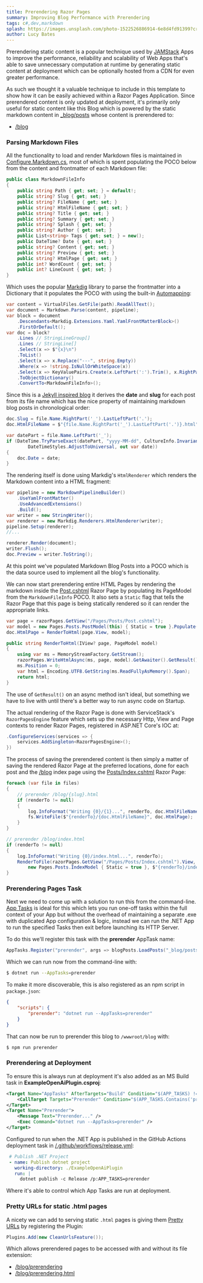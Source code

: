```yaml
---
title: Prerendering Razor Pages
summary: Improving Blog Performance with Prerendering
tags: c#,dev,markdown
splash: https://images.unsplash.com/photo-1522526886914-6e8d4fd91399?crop=entropy&fit=crop&h=1000&w=2000
author: Lucy Bates
---
```


Prerendering static content is a popular technique used by [JAMStack](https://jamstack.org) Apps to improve the
performance, reliability and scalability of Web Apps that's able to save unnecessary computation at runtime by 
generating static content at deployment which can be optionally hosted from a CDN for even greater performance.

As such we thought it a valuable technique to include in this template to show how it can be easily achieved
within a Razor Pages Application. Since prerendered content is only updated at deployment, it's primarily only 
useful for static content like this Blog which is powered by the static markdown content in 
[_blog/posts](https://github.com/NetCoreTemplates/vue-mjs/tree/main/ExampleOpenAiPlugin/wwwroot/_blog/posts) whose content
is prerendered to: 

  - [/blog](/blog)

### Parsing Markdown Files

All the functionality to load and render Markdown files is maintained in 
[Configure.Markdown.cs](https://github.com/NetCoreTemplates/vue-mjs/blob/main/ExampleOpenAiPlugin/Configure.Markdown.cs),
most of which is spent populating the POCO below from the content and frontmatter of each Markdown file:  

```csharp
public class MarkdownFileInfo
{
    public string Path { get; set; } = default!;
    public string? Slug { get; set; }
    public string? FileName { get; set; }
    public string? HtmlFileName { get; set; }
    public string? Title { get; set; }
    public string? Summary { get; set; }
    public string? Splash { get; set; }
    public string? Author { get; set; }
    public List<string> Tags { get; set; } = new();
    public DateTime? Date { get; set; }
    public string? Content { get; set; }
    public string? Preview { get; set; }
    public string? HtmlPage { get; set; }
    public int? WordCount { get; set; }
    public int? LineCount { get; set; }
}
```

Which uses the popular [Markdig](https://github.com/xoofx/markdig) library to parse the frontmatter into a
Dictionary that it populates the POCO with using the built-in [Automapping](https://docs.servicestack.net/auto-mapping):

```csharp
var content = VirtualFiles.GetFile(path).ReadAllText();
var document = Markdown.Parse(content, pipeline);
var block = document
    .Descendants<Markdig.Extensions.Yaml.YamlFrontMatterBlock>()
    .FirstOrDefault();
var doc = block?
    .Lines // StringLineGroup[]
    .Lines // StringLine[]
    .Select(x => $"{x}\n")
    .ToList()
    .Select(x => x.Replace("---", string.Empty))
    .Where(x => !string.IsNullOrWhiteSpace(x))
    .Select(x => KeyValuePairs.Create(x.LeftPart(':').Trim(), x.RightPart(':').Trim()))
    .ToObjectDictionary()
    .ConvertTo<MarkdownFileInfo>();
```

Since this is a [Jekyll inspired blog](https://jekyllrb.com/docs/step-by-step/08-blogging/) it derives the **date** and **slug** for each 
post from its file name which has the nice property of maintaining markdown blog posts in chronological order:

```csharp
doc.Slug = file.Name.RightPart('_').LastLeftPart('.');
doc.HtmlFileName = $"{file.Name.RightPart('_').LastLeftPart('.')}.html";

var datePart = file.Name.LeftPart('_');
if (DateTime.TryParseExact(datePart, "yyyy-MM-dd", CultureInfo.InvariantCulture,
        DateTimeStyles.AdjustToUniversal, out var date))
{
    doc.Date = date;
}
```

The rendering itself is done using Markdig's `HtmlRenderer` which renders the Markdown content into a HTML fragment:  

```csharp
var pipeline = new MarkdownPipelineBuilder()
    .UseYamlFrontMatter()
    .UseAdvancedExtensions()
    .Build();
var writer = new StringWriter();
var renderer = new Markdig.Renderers.HtmlRenderer(writer);
pipeline.Setup(renderer);
//...

renderer.Render(document);
writer.Flush();
doc.Preview = writer.ToString();
```

At this point we've populated Markdown Blog Posts into a POCO which is the data source used to implement all the blog's functionality. 

We can now start prerendering entire HTML Pages by rendering the markdown inside the 
[Post.cshtml](https://github.com/NetCoreTemplates/vue-mjs/blob/main/ExampleOpenAiPlugin/Pages/Posts/Post.cshtml) Razor Page by populating its PageModel
from the `MarkdownFileInfo` POCO. It also sets a `Static` flag that tells the Razor Page that this page is being statically rendered so 
it can render the appropriate links.

```csharp
var page = razorPages.GetView("/Pages/Posts/Post.cshtml");
var model = new Pages.Posts.PostModel(this) { Static = true }.Populate(doc);
doc.HtmlPage = RenderToHtml(page.View, model);

public string RenderToHtml(IView? page, PageModel model)
{
    using var ms = MemoryStreamFactory.GetStream();
    razorPages.WriteHtmlAsync(ms, page, model).GetAwaiter().GetResult();
    ms.Position = 0;
    var html = Encoding.UTF8.GetString(ms.ReadFullyAsMemory().Span);
    return html;
}
```

The use of `GetResult()` on an async method isn't ideal, but something we have to live with until there's a better way 
to run async code on Startup.

The actual rendering of the Razor Page is done with ServiceStack's `RazorPagesEngine` feature which sets up the necessary 
Http, View and Page contexts to render Razor Pages, registered in ASP.NET Core's IOC at:

```csharp
.ConfigureServices(services => {
    services.AddSingleton<RazorPagesEngine>();
})
```

The process of saving the prerendered content is then simply a matter of saving the rendered Razor Page at the preferred locations,
done for each post and the [/blog](/blog) index page using the
[Posts/Index.cshtml](https://github.com/NetCoreTemplates/vue-mjs/blob/main/ExampleOpenAiPlugin/Pages/Posts/Index.cshtml) Razor Page:

```csharp
foreach (var file in files)
{
    // prerender /blog/{slug}.html
    if (renderTo != null)
    {
        log.InfoFormat("Writing {0}/{1}...", renderTo, doc.HtmlFileName);
        fs.WriteFile($"{renderTo}/{doc.HtmlFileName}", doc.HtmlPage);
    }
}

// prerender /blog/index.html
if (renderTo != null)
{
    log.InfoFormat("Writing {0}/index.html...", renderTo);
    RenderToFile(razorPages.GetView("/Pages/Posts/Index.cshtml").View, 
        new Pages.Posts.IndexModel { Static = true }, $"{renderTo}/index.html");
}
```

### Prerendering Pages Task

Next we need to come up with a solution to run this from the command-line.
[App Tasks](https://docs.servicestack.net/app-tasks) is ideal for this which lets you run one-off tasks within the full context of your App 
but without the overhead of maintaining a separate .exe with duplicated App configuration & logic, instead we can run the .NET App to 
run the specified Tasks then exit before launching its HTTP Server.

To do this we'll register this task with the **prerender** AppTask name:

```csharp
AppTasks.Register("prerender", args => blogPosts.LoadPosts("_blog/posts", renderTo: "blog"));
```

Which we can run now from the command-line with:

```bash
$ dotnet run --AppTasks=prerender
```

To make it more discoverable, this is also registered as an npm script in `package.json`:

```json
{
    "scripts": {
        "prerender": "dotnet run --AppTasks=prerender"
    }
}
```

That can now be run to prerender this blog to `/wwwroot/blog` with: 

```bash
$ npm run prerender
```

### Prerendering at Deployment

To ensure this is always run at deployment it's also added as an MS Build task in **ExampleOpenAiPlugin.csproj**:

```xml
<Target Name="AppTasks" AfterTargets="Build" Condition="$(APP_TASKS) != ''">
    <CallTarget Targets="Prerender" Condition="$(APP_TASKS.Contains('prerender'))" />
</Target>
<Target Name="Prerender">
    <Message Text="Prerender..." />
    <Exec Command="dotnet run --AppTasks=prerender" />
</Target>
```

Configured to run when the .NET App is published in the GitHub Actions deployment task in 
[/.github/workflows/release.yml](https://github.com/NetCoreTemplates/vue-mjs/blob/main/.github/workflows/release.yml):

```yaml
 # Publish .NET Project
 - name: Publish dotnet project
   working-directory: ./ExampleOpenAiPlugin
   run: | 
     dotnet publish -c Release /p:APP_TASKS=prerender
```

Where it's able to control which App Tasks are run at deployment. 

### Pretty URLs for static .html pages

A nicety we can add to serving static `.html` pages is giving them [Pretty URLs](https://en.wikipedia.org/wiki/Clean_URL)
by registering the Plugin: 

```csharp
Plugins.Add(new CleanUrlsFeature());
```

Which allows prerendered pages to be accessed with and without its file extension:

 - [/blog/prerendering](/blog/prerendering)
 - [/blog/prerendering.html](/blog/prerendering.html)

### 